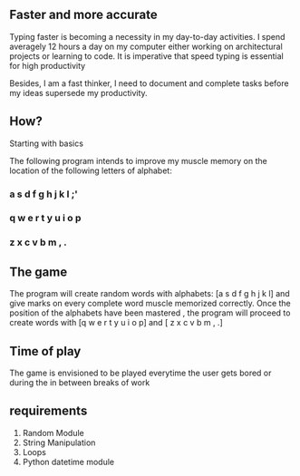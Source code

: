 ## Faster and more accurate

 Typing faster is becoming a necessity in my day-to-day activities. 
 I spend averagely 12 hours a day on my computer either working on architectural projects or learning to code.
 It is imperative that speed typing is essential for high productivity

 Besides, I am a fast thinker, I need to document and complete tasks before my ideas supersede my productivity.
 
##  How?
Starting with basics


The following program intends to improve my muscle memory on the location of the following letters of alphabet:

### a s d f g h j k l ;'
### q w e r t y u i o p
### z x c v b  m , .

## The game

The program will create random words with alphabets: [a s d f g h j k l] and give marks on every complete word muscle
memorized correctly. Once the position of the alphabets have been mastered , the program will proceed to create 
words with [q w e r t y u i o p] and [ z x c v b  m , .]

## Time of play
The game is envisioned to be played everytime the user gets bored or during the in between breaks of work
 

## requirements
1. Random Module
2. String Manipulation
3. Loops 
4. Python datetime module

